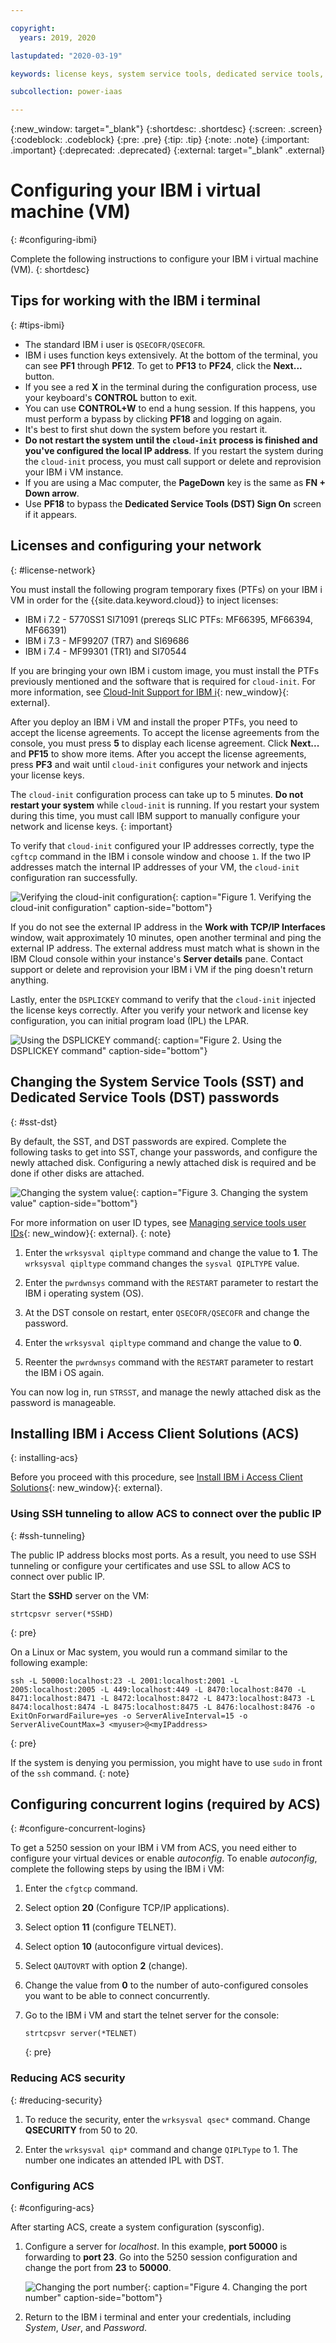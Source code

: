 ```yaml
---

copyright:
  years: 2019, 2020

lastupdated: "2020-03-19"

keywords: license keys, system service tools, dedicated service tools, network configuration, ibm i, ssh tunneling

subcollection: power-iaas

---
```


{:new_window: target="_blank"}
{:shortdesc: .shortdesc}
{:screen: .screen}
{:codeblock: .codeblock}
{:pre: .pre}
{:tip: .tip}
{:note: .note}
{:important: .important}
{:deprecated: .deprecated}
{:external: target="_blank" .external}

# Configuring your IBM i virtual machine (VM)
{: #configuring-ibmi}

Complete the following instructions to configure your IBM i virtual machine (VM).
{: shortdesc}

## Tips for working with the IBM i terminal
{: #tips-ibmi}

- The standard IBM i user is `QSECOFR/QSECOFR`.
- IBM i uses function keys extensively. At the bottom of the terminal, you can see **PF1** through **PF12**. To get to **PF13** to **PF24**, click the **Next...** button.
- If you see a red **X** in the terminal during the configuration process, use your keyboard's **CONTROL** button to exit.
- You can use **CONTROL+W** to end a hung session. If this happens, you must perform a bypass by clicking **PF18** and logging on again.
- It's best to first shut down the system before you restart it.
- **Do not restart the system until the `cloud-init` process is finished and you've configured the local IP address**. If you restart the system during the `cloud-init` process, you must call support or delete and reprovision your IBM i VM instance.
- If you are using a Mac computer, the **PageDown** key is the same as **FN + Down arrow**.
- Use **PF18** to bypass the **Dedicated Service Tools (DST) Sign On** screen if it appears.

## Licenses and configuring your network
{: #license-network}

You must install the following program temporary fixes (PTFs) on your IBM i VM in order for the {{site.data.keyword.cloud}} to inject licenses:

- IBM i 7.2 - 5770SS1 SI71091 (prereqs SLIC PTFs: MF66395, MF66394, MF66391)
- IBM i 7.3 - MF99207 (TR7) and SI69686
- IBM i 7.4 - MF99301 (TR1) and SI70544

If you are bringing your own IBM i custom image, you must install the PTFs previously mentioned and the software that is required for `cloud-init`. For more information, see [Cloud-Init Support for IBM i](https://www.ibm.com/support/pages/node/1166194){: new_window}{: external}.

After you deploy an IBM i VM and install the proper PTFs, you need to accept the license agreements. To accept the license agreements from the console, you must press **5** to display each license agreement. Click **Next...** and **PF15** to show more items. After you accept the license agreements, press **PF3** and wait until `cloud-init` configures your network and injects your license keys.

The `cloud-init` configuration process can take up to 5 minutes. **Do not restart your system** while `cloud-init` is running. If you restart your system during this time, you must call IBM support to manually configure your network and license keys.
{: important}

To verify that `cloud-init` configured your IP addresses correctly, type the `cgftcp` command in the IBM i console window and choose `1`. If the two IP addresses match the internal IP addresses of your VM, the `cloud-init` configuration ran successfully.

![Verifying the cloud-init configuration](./images/terminal-ibmi-cfgtcp.png "Verifying the cloud-init configuration"){: caption="Figure 1. Verifying the cloud-init configuration" caption-side="bottom"}

If you do not see the external IP address in the **Work with TCP/IP Interfaces** window, wait approximately 10 minutes, open another terminal and ping the external IP address. The external address must match what is shown in the IBM Cloud console within your instance's **Server details** pane. Contact support or delete and reprovision your IBM i VM if the ping doesn't return anything.

Lastly, enter the `DSPLICKEY` command to verify that the `cloud-init` injected the license keys correctly. After you verify your network and license key configuration, you can initial program load (IPL) the LPAR.

![Using the DSPLICKEY command](./images/terminal-ibmi-dsplickey.png "DSPLICKEY command"){: caption="Figure 2. Using the DSPLICKEY command" caption-side="bottom"}

## Changing the System Service Tools (SST) and Dedicated Service Tools (DST) passwords
{: #sst-dst}

By default, the SST, and DST passwords are expired. Complete the following tasks to get into SST, change your passwords, and configure the newly attached disk. Configuring a newly attached disk is required and be done if other disks are attached.

![Changing the system value](./images/terminal-ibmi-ipl.png "Changing the system value"){: caption="Figure 3. Changing the system value" caption-side="bottom"}

For more information on user ID types, see [Managing service tools user IDs](https://www.ibm.com/support/knowledgecenter/en/ssw_ibm_i_74/rzamh/rzamhmanageuserids.htm){: new_window}{: external}.
{: note}

1. Enter the  `wrksysval qipltype` command and change the value to **1**. The `wrksysval qipltype` command changes the `sysval QIPLTYPE` value.

2. Enter the `pwrdwnsys` command with the `RESTART` parameter to restart the IBM i operating system (OS).

3. At the DST console on restart, enter `QSECOFR/QSECOFR` and change the password.

4. Enter the `wrksysval qipltype` command and change the value to **0**.

5. Reenter the `pwrdwnsys` command with the `RESTART` parameter to restart the IBM i OS again.

You can now log in, run `STRSST`, and manage the newly attached disk as the password is manageable.

## Installing IBM i Access Client Solutions (ACS)
{: installing-acs}

Before you proceed with this procedure, see [Install IBM i Access Client Solutions](https://www.ibm.com/support/pages/ibm-i-access-client-solutions){: new_window}{: external}.

### Using SSH tunneling to allow ACS to connect over the public IP
{: #ssh-tunneling}

The public IP address blocks most ports. As a result, you need to use SSH tunneling or configure your certificates and use SSL to allow ACS to connect over public IP.

Start the **SSHD** server on the VM:

```shell
strtcpsvr server(*SSHD)
```
{: pre}

On a Linux or Mac system, you would run a command similar to the following example:

```shell
ssh -L 50000:localhost:23 -L 2001:localhost:2001 -L 2005:localhost:2005 -L 449:localhost:449 -L 8470:localhost:8470 -L 8471:localhost:8471 -L 8472:localhost:8472 -L 8473:localhost:8473 -L 8474:localhost:8474 -L 8475:localhost:8475 -L 8476:localhost:8476 -o ExitOnForwardFailure=yes -o ServerAliveInterval=15 -o ServerAliveCountMax=3 <myuser>@<myIPaddress>
```
{: pre}

If the system is denying you permission, you might have to use `sudo` in front of the `ssh` command.
{: note}

## Configuring concurrent logins (required by ACS)
{: #configure-concurrent-logins}

To get a 5250 session on your IBM i VM from ACS, you need either to configure your virtual devices or enable _autoconfig_. To enable _autoconfig_, complete the following steps by using the IBM i VM:

1. Enter the `cfgtcp` command.

2. Select option **20** (Configure TCP/IP applications).

3. Select option **11** (configure TELNET).

4. Select option **10** (autoconfigure virtual devices).

5. Select `QAUTOVRT` with option **2** (change).

6. Change the value from **0** to the number of auto-configured consoles you want to be able to connect concurrently.

7. Go to the IBM i VM and start the telnet server for the console:

    ```shell
    strtcpsvr server(*TELNET)
    ```
    {: pre}

### Reducing ACS security
{: #reducing-security}

1. To reduce the security, enter the `wrksysval qsec*` command. Change **QSECURITY** from 50 to 20.

2. Enter the `wrksysval qip*` command and change `QIPLType` to 1. The number one indicates an attended IPL with DST.

### Configuring ACS
{: #configuring-acs}

After starting ACS, create a system configuration (sysconfig).

1. Configure a server for _localhost_. In this example, **port 50000** is forwarding to **port 23**. Go into the 5250 session configuration and change the port from **23** to **50000**.

    ![Changing the port number](./images/system-ibmi-localhost.png "Changing the port number"){: caption="Figure 4. Changing the port number" caption-side="bottom"}

2. Return to the IBM i terminal and enter your credentials, including *System*, *User*, and *Password*.